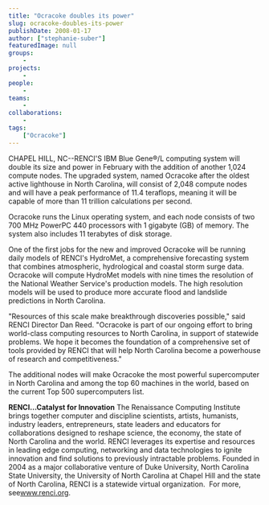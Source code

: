 ```yaml
---
title: "Ocracoke doubles its power"
slug: ocracoke-doubles-its-power
publishDate: 2008-01-17
author: ["stephanie-suber"]
featuredImage: null
groups:
    - 
projects:
    - 
people:
    - 
teams: 
    - 
collaborations:
    - 
tags:
    ["Ocracoke"]
---
```

<p class="head2">CHAPEL HILL, NC--RENCI'S IBM Blue Gene®/L computing system will double its size and power in February with the addition of another 1,024 compute nodes. The upgraded system, named Ocracoke after the oldest active lighthouse in North Carolina, will consist of 2,048 compute nodes and will have a peak performance of 11.4 teraflops, meaning it will be capable of more than 11 trillion calculations per second.  </p>
Ocracoke runs the Linux operating system, and each node consists of two 700 MHz PowerPC 440 processors with 1 gigabyte (GB) of memory. The system also includes 11 terabytes of disk storage.

One of the first jobs for the new and improved Ocracoke will be running daily models of RENCI's HydroMet, a comprehensive forecasting system that combines atmospheric, hydrological and coastal storm surge data. Ocracoke will compute HydroMet models with nine times the resolution of the National Weather Service's production models. The high resolution models will be used to produce more accurate flood and landslide predictions in North Carolina.

"Resources of this scale make breakthrough discoveries possible," said RENCI Director Dan Reed. "Ocracoke is part of our ongoing effort to bring world-class computing resources to North Carolina, in support of statewide problems. We hope it becomes the foundation of a comprehensive set of tools provided by RENCI that will help North Carolina become a powerhouse of research and competitiveness."

The additional nodes will make Ocracoke the most powerful supercomputer in North Carolina and among the top 60 machines in the world, based on the current Top 500 supercomputers list.

<strong>RENCI…Catalyst for Innovation</strong>
The Renaissance Computing Institute brings together computer and discipline scientists, artists, humanists, industry leaders, entrepreneurs, state leaders and educators for collaborations designed to reshape science, the economy, the state of North Carolina and the world. RENCI leverages its expertise and resources in leading edge computing, networking and data technologies to ignite innovation and find solutions to previously intractable problems. Founded in 2004 as a major collaborative venture of Duke University, North Carolina State University, the University of North Carolina at Chapel Hill and the state of North Carolina, RENCI is a statewide virtual organization.  For more, see<a href="https://www.renci.org/">www.renci.org</a>.
